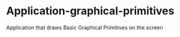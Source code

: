 # Application-graphical-primitives
 Application that draws Basic Graphical Primitives on the screen

